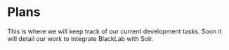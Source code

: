 # Plans

This is where we will keep track of our current development tasks. Soon it will detail our work to integrate BlackLab with Solr.
